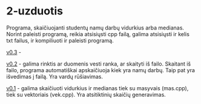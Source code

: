# 2-uzduotis

Programa, skaičiuojanti studentų namų darbų vidurkius arba medianas. 
Norint paleisti programą, reikia atsisiųsti cpp failą, galima atsisiųsti ir kelis txt failus, ir kompiliuoti ir paleisti programą.

[v0.3](https://github.com/MatasValiunas/2-uzduotis/tree/v0.3) -

[v0.2](https://github.com/MatasValiunas/2-uzduotis/tree/v0.2) - galima rinktis ar duomenis vesti ranka, ar skaityti iš failo. Skaitant iš failo, programa automatiškai apskaičiuoja kiek yra namų darbų. Taip pat yra išvedimas į failą. Yra vardų rūšiavimas.

[v0.1](https://github.com/MatasValiunas/2-uzduotis/tree/v0.1) - galima skaičiuoti vidurkius ir medianas tiek su masyvais (mas.cpp), tiek su vektoriais (vek.cpp). Yra atsitiktinių skaičių generavimas.
